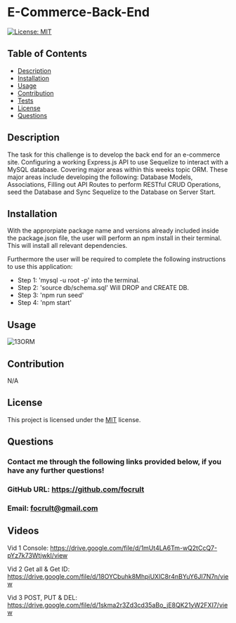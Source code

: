 # E-Commerce-Back-End

  [![License: MIT](https://img.shields.io/badge/License-MIT-yellow.svg)](https://opensource.org/licenses/MIT)

  ## Table of Contents
  - [Description](#description)
  - [Installation](#installation)
  - [Usage](#usage)
  - [Contribution](#contribution)
  - [Tests](#tests)
  - [License](#license)
  - [Questions](#questions)

  ## Description
The task for this challenge is to develop the back end for an e-commerce site. Configuring a working Express.js API to use Sequelize to interact with a MySQL database. Covering major areas within this weeks topic ORM. These major areas include developing the following: Database Models, Associations, Filling out API Routes to perform RESTful CRUD Operations, seed the Database and Sync Sequelize to the Database on Server Start. 

  ## Installation
  With the approrpiate package name and versions already included inside the package.json file, the user will perform an npm install in their terminal. This will install all relevant dependencies.
  
  Furthermore the user will be required to complete the following instructions to use this application:
  * Step 1: 'mysql -u root -p' into the terminal.
  * Step 2: 'source db/schema.sql' Will DROP and CREATE DB.
  * Step 3: 'npm run seed'
  * Step 4: 'npm start'

  ## Usage
![13ORM](https://user-images.githubusercontent.com/114898970/220295381-6e4d787a-2595-4456-bf25-6951c1f4ef88.png)


  ## Contribution
  N/A

 
  ## License
  This project is licensed under the [MIT](https://choosealicense.com/licenses/mit/) license.
  
  ## Questions
  ### Contact me through the following links provided below, if you have any further questions!
  ### GitHub URL: https://github.com/focrult
  ### Email: focrult@gmail.com
  

## Videos
Vid 1 Console:
https://drive.google.com/file/d/1mUt4LA6Tm-wQ2tCcQ7-pYz7k73WtjwkI/view

Vid 2 Get all & Get ID:
https://drive.google.com/file/d/18OYCbuhk8MhpiUXlC8r4nBYuY6JI7N7n/view

Vid 3 POST, PUT & DEL:
https://drive.google.com/file/d/1skma2r3Zd3cd35aBo_jE8QK21yW2FXI7/view

